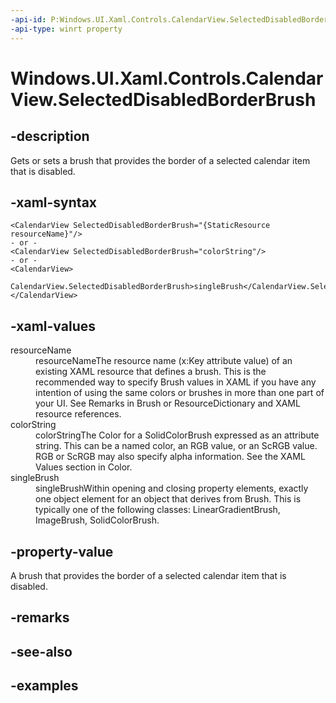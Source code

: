 ```yaml
---
-api-id: P:Windows.UI.Xaml.Controls.CalendarView.SelectedDisabledBorderBrush
-api-type: winrt property
---
```


# Windows.UI.Xaml.Controls.CalendarView.SelectedDisabledBorderBrush

<!--
public Windows.UI.Xaml.Media.Brush SelectedDisabledBorderBrush { get; set; }
-->


## -description

Gets or sets a brush that provides the border of a selected calendar item that is disabled.

## -xaml-syntax

```xaml
<CalendarView SelectedDisabledBorderBrush="{StaticResource resourceName}"/>
- or -
<CalendarView SelectedDisabledBorderBrush="colorString"/>
- or -
<CalendarView>
  CalendarView.SelectedDisabledBorderBrush>singleBrush</CalendarView.SelectedDisabledBorderBrush>
</CalendarView>

```

## -xaml-values

<dl><dt>resourceName</dt><dd>resourceNameThe resource name (x:Key attribute value) of an existing XAML resource that defines a brush. This is the recommended way to specify Brush values in XAML if you have any intention of using the same colors or brushes in more than one part of your UI. See Remarks in Brush or ResourceDictionary and XAML resource references.</dd>
<dt>colorString</dt><dd>colorStringThe Color for a SolidColorBrush expressed as an attribute string. This can be a named color, an RGB value, or an ScRGB value. RGB or ScRGB may also specify alpha information. See the XAML Values section in Color.</dd>
<dt>singleBrush</dt><dd>singleBrushWithin opening and closing property elements, exactly one object element for an object that derives from Brush. This is typically one of the following classes: LinearGradientBrush, ImageBrush, SolidColorBrush.</dd>
</dl>

## -property-value

A brush that provides the border of a selected calendar item that is disabled.

## -remarks

## -see-also

## -examples


